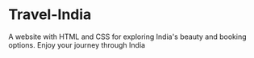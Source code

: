 # Travel-India
A website with HTML and CSS for exploring India's beauty and booking options. Enjoy your journey through India

